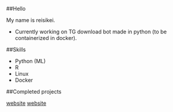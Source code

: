 ##Hello

My name is reisikei.

* Currently working on TG download bot made in python (to be containerized in docker).

##Skills

* Python (ML)
* R
* Linux
* Docker 

##Completed projects

[website](https://reisikei.github.io/CitiW/)
[website](https://linkedin.com/jesalctag)
